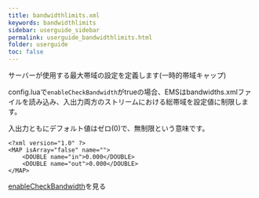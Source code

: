 ```yaml
---
title: bandwidthlimits.xml
keywords: bandwidthlimits
sidebar: userguide_sidebar
permalink: userguide_bandwidthlimits.html
folder: userguide
toc: false
---
```


サーバーが使用する最大帯域の設定を定義します(一時的帯域キャップ)

config.luaで`enableCheckBandwidth`がtrueの場合、EMSはbandwidths.xmlファイルを読み込み、入出力両方のストリームにおける総帯域を設定値に制限します。

入出力ともにデフォルト値はゼロ(0)で、無制限という意味です。


```
<?xml version="1.0" ?>
<MAP isArray="false" name="">
    <DOUBLE name="in">0.000</DOUBLE>
    <DOUBLE name="out">0.000</DOUBLE>
</MAP>
```

 [enableCheckBandwidth](userguide_configlua.html#enablecheckbandwidth)を見る
